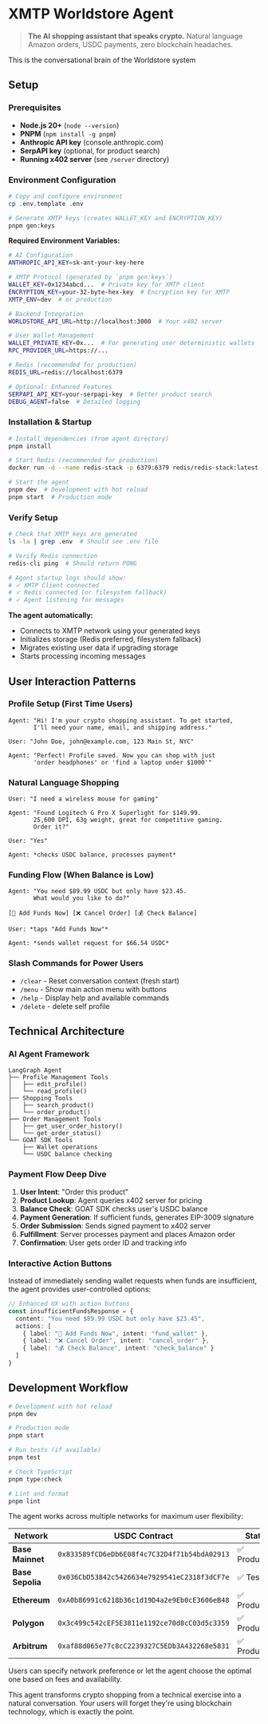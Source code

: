 # XMTP Worldstore Agent

> **The AI shopping assistant that speaks crypto.** Natural language Amazon orders, USDC payments, zero blockchain headaches.

This is the conversational brain of the Worldstore system

## Setup

### Prerequisites
- **Node.js 20+** (`node --version`)
- **PNPM** (`npm install -g pnpm`)
- **Anthropic API key** (console.anthropic.com)
- **SerpAPI key** (optional, for product search)
- **Running x402 server** (see `/server` directory)

### Environment Configuration

```bash
# Copy and configure environment
cp .env.template .env

# Generate XMTP keys (creates WALLET_KEY and ENCRYPTION_KEY)
pnpm gen:keys
```

**Required Environment Variables:**

```bash
# AI Configuration
ANTHROPIC_API_KEY=sk-ant-your-key-here

# XMTP Protocol (generated by `pnpm gen:keys`)
WALLET_KEY=0x1234abcd...  # Private key for XMTP client
ENCRYPTION_KEY=your-32-byte-hex-key  # Encryption key for XMTP
XMTP_ENV=dev  # or production

# Backend Integration
WORLDSTORE_API_URL=http://localhost:3000  # Your x402 server

# User Wallet Management
WALLET_PRIVATE_KEY=0x...  # For generating user deterministic wallets
RPC_PROVIDER_URL=https://...

# Redis (recommended for production)
REDIS_URL=redis://localhost:6379

# Optional: Enhanced Features
SERPAPI_API_KEY=your-serpapi-key  # Better product search
DEBUG_AGENT=false  # Detailed logging
```

### Installation & Startup

```bash
# Install dependencies (from agent directory)
pnpm install

# Start Redis (recommended for production)
docker run -d --name redis-stack -p 6379:6379 redis/redis-stack:latest

# Start the agent
pnpm dev  # Development with hot reload
pnpm start  # Production mode
```

### Verify Setup
```bash
# Check that XMTP keys are generated
ls -la | grep .env  # Should see .env file

# Verify Redis connection
redis-cli ping  # Should return PONG

# Agent startup logs should show:
# ✓ XMTP Client connected
# ✓ Redis connected (or filesystem fallback)
# ✓ Agent listening for messages
```

**The agent automatically:**
- Connects to XMTP network using your generated keys
- Initializes storage (Redis preferred, filesystem fallback)
- Migrates existing user data if upgrading storage
- Starts processing incoming messages

## User Interaction Patterns

### Profile Setup (First Time Users)
```
Agent: "Hi! I'm your crypto shopping assistant. To get started,
       I'll need your name, email, and shipping address."

User: "John Doe, john@example.com, 123 Main St, NYC"

Agent: "Perfect! Profile saved. Now you can shop with just
       'order headphones' or 'find a laptop under $1000'"
```

### Natural Language Shopping
```
User: "I need a wireless mouse for gaming"

Agent: "Found Logitech G Pro X Superlight for $149.99.
       25,600 DPI, 63g weight, great for competitive gaming.
       Order it?"

User: "Yes"

Agent: *checks USDC balance, processes payment*
```

### Funding Flow (When Balance is Low)
```
Agent: "You need $89.99 USDC but only have $23.45.
       What would you like to do?"

[💸 Add Funds Now] [❌ Cancel Order] [💰 Check Balance]

User: *taps "Add Funds Now"*

Agent: *sends wallet request for $66.54 USDC*
```

### Slash Commands for Power Users
- `/clear` - Reset conversation context (fresh start)
- `/menu` - Show main action menu with buttons
- `/help` - Display help and available commands
- `/delete` - delete self profile

## Technical Architecture

### AI Agent Framework
```
LangGraph Agent
├── Profile Management Tools
│   ├── edit_profile()
│   └── read_profile()
├── Shopping Tools
│   ├── search_product()
│   └── order_product()
├── Order Management Tools
│   ├── get_user_order_history()
│   └── get_order_status()
└── GOAT SDK Tools
    ├── Wallet operations
    └── USDC balance checking
```

### Payment Flow Deep Dive

1. **User Intent**: "Order this product"
2. **Product Lookup**: Agent queries x402 server for pricing
3. **Balance Check**: GOAT SDK checks user's USDC balance
4. **Payment Generation**: If sufficient funds, generates EIP-3009 signature
5. **Order Submission**: Sends signed payment to x402 server
6. **Fulfillment**: Server processes payment and places Amazon order
7. **Confirmation**: User gets order ID and tracking info


### Interactive Action Buttons

Instead of immediately sending wallet requests when funds are insufficient, the agent provides user-controlled options:

```typescript
// Enhanced UX with action buttons
const insufficientFundsResponse = {
  content: "You need $89.99 USDC but only have $23.45",
  actions: [
    { label: "💸 Add Funds Now", intent: "fund_wallet" },
    { label: "❌ Cancel Order", intent: "cancel_order" },
    { label: "💰 Check Balance", intent: "check_balance" }
  ]
}
```

## Development Workflow

```bash
# Development with hot reload
pnpm dev

# Production mode
pnpm start

# Run tests (if available)
pnpm test

# Check TypeScript
pnpm type:check

# Lint and format
pnpm lint
```


The agent works across multiple networks for maximum user flexibility:

| Network | USDC Contract | Status |
|---------|---------------|---------|
| **Base Mainnet** | `0x833589fCD6eDb6E08f4c7C32D4f71b54bdA02913` | ✅ Production |
| **Base Sepolia** | `0x036CbD53842c5426634e7929541eC2318f3dCF7e` | ✅ Testnet |
| **Ethereum** | `0xA0b86991c6218b36c1d19D4a2e9Eb0cE3606eB48` | ✅ Production |
| **Polygon** | `0x3c499c542cEF5E3811e1192ce70d8cC03d5c3359` | ✅ Production |
| **Arbitrum** | `0xaf88d065e77c8cC2239327C5EDb3A432268e5831` | ✅ Production |

Users can specify network preference or let the agent choose the optimal one based on fees and availability.

This agent transforms crypto shopping from a technical exercise into a natural conversation. Your users will forget they're using blockchain technology, which is exactly the point.